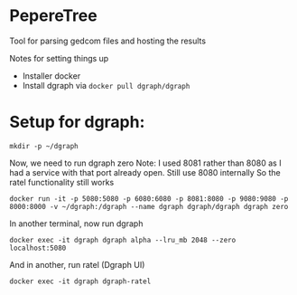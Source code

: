 # PepereTree
Tool for parsing gedcom files and hosting the results


Notes for setting things up
- Installer docker
- Install dgraph via `docker pull dgraph/dgraph`


# Setup for dgraph:

`mkdir -p ~/dgraph`

Now, we need to run dgraph zero
Note: I used 8081 rather than 8080 as I had a service with that port already open. Still use 8080 internally
So the ratel functionality still works

`docker run -it -p 5080:5080 -p 6080:6080 -p 8081:8080 -p 9080:9080 -p 8000:8000 -v ~/dgraph:/dgraph --name dgraph dgraph/dgraph dgraph zero`

In another terminal, now run dgraph

`docker exec -it dgraph dgraph alpha --lru_mb 2048 --zero localhost:5080`

And in another, run ratel (Dgraph UI)

`docker exec -it dgraph dgraph-ratel`

